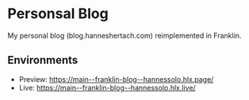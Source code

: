 # Personsal Blog
My personal blog (blog.hanneshertach.com) reimplemented in Franklin.

## Environments
- Preview: https://main--franklin-blog--hannessolo.hlx.page/
- Live: https://main--franklin-blog--hannessolo.hlx.live/
